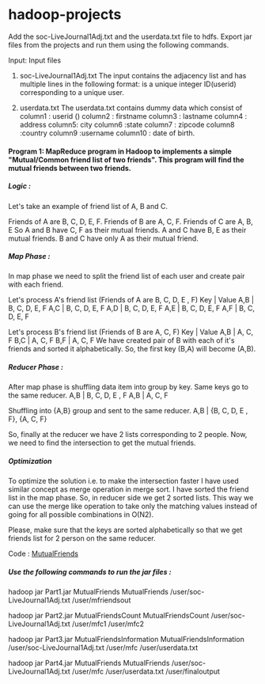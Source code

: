 # hadoop-projects

Add the soc-LiveJournal1Adj.txt and the userdata.txt file to hdfs.
Export jar files from the projects and run them using the following commands.

Input:
Input files
1. soc-LiveJournal1Adj.txt
The input contains the adjacency list and has multiple lines in the following format:
<User><TAB><Friends>
<User> is a unique integer ID(userid) corresponding to a unique user.
 
2. userdata.txt
The userdata.txt contains dummy data which consist of
column1 : userid (<User>)
column2 : firstname
column3 : lastname
column4 : address
column5: city
column6 :state
column7 : zipcode
column8 :country
column9 :username
column10 : date of birth.
  
#### Program 1: MapReduce program in Hadoop to implements a simple "Mutual/Common friend list of two friends". This program will find the mutual friends between two friends.

##### Logic : 
Let's take an example of friend list of A, B and C.

Friends of A are B, C, D, E, F.
Friends of B are A, C, F.
Friends of C are A, B, E
So A and B have C, F as their mutual friends. A and C have B, E as their mutual friends. B and C have only A as their mutual friend.

##### Map Phase :
In map phase we need to split the friend list of each user and create pair with each friend.

Let's process A's friend list
(Friends of A are B, C, D, E , F) 
Key | Value
A,B | B, C, D, E, F 
A,C | B, C, D, E, F 
A,D | B, C, D, E, F 
A,E | B, C, D, E, F 
A,F | B, C, D, E, F

Let's process B's friend list
(Friends of B are A, C, F)
Key | Value
A,B | A, C, F
B,C | A, C, F
B,F | A, C, F
We have created pair of B with each of it's friends and sorted it alphabetically. So, the first key (B,A) will become (A,B).


##### Reducer Phase : 
After map phase is shuffling data item into group by key. Same keys go to the same reducer.
A,B | B, C, D, E , F
A,B | A, C, F

Shuffling into {A,B} group and sent to the same reducer.
A,B | {B, C, D, E , F}, {A, C, F}

So, finally at the reducer we have 2 lists corresponding to 2 people. Now, we need to find the intersection to get the mutual friends. 

##### Optimization 
To optimize the solution i.e. to make the intersection faster I have used similar concept as merge operation in merge sort. 
I have sorted the friend list in the map phase. So, in reducer side we get 2 sorted lists. This way we can use the merge like operation to take only the matching values instead of going for all possible combinations in O(N2).

Please, make sure that the keys are sorted alphabetically so that we get friends list for 2 person on the same reducer.

 Code : [MutualFriends](https://github.com/add1993/hadoop-projects/tree/master/MutualFriends)
 
 
 

##### Use the following commands to run the jar files :

hadoop jar Part1.jar MutualFriends MutualFriends /user/soc-LiveJournal1Adj.txt /user/mfriendsout

hadoop jar Part2.jar MutualFriendsCount MutualFriendsCount /user/soc-LiveJournal1Adj.txt /user/mfc1 /user/mfc2

hadoop jar Part3.jar MutualFriendsInformation MutualFriendsInformation /user/soc-LiveJournal1Adj.txt /user/mfc /user/userdata.txt

hadoop jar Part4.jar MutualFriends MutualFriends /user/soc-LiveJournal1Adj.txt /user/mfc /user/userdata.txt /user/finaloutput
